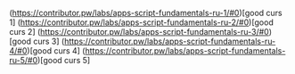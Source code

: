 (https://contributor.pw/labs/apps-script-fundamentals-ru-1/#0)[good curs 1]
(https://contributor.pw/labs/apps-script-fundamentals-ru-2/#0)[good curs 2]
(https://contributor.pw/labs/apps-script-fundamentals-ru-3/#0)[good curs 3]
(https://contributor.pw/labs/apps-script-fundamentals-ru-4/#0)[good curs 4]
(https://contributor.pw/labs/apps-script-fundamentals-ru-5/#0)[good curs 5]
